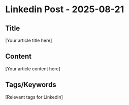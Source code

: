 # Linkedin Post - 2025-08-21

## Title
[Your article title here]

## Content
[Your article content here]

## Tags/Keywords
[Relevant tags for Linkedin]
